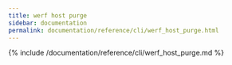 ```yaml
---
title: werf host purge
sidebar: documentation
permalink: documentation/reference/cli/werf_host_purge.html
---
```


{% include /documentation/reference/cli/werf_host_purge.md %}
